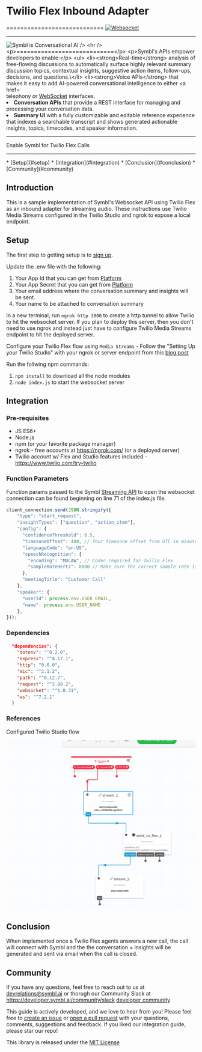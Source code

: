 # Twilio Flex Inbound Adapter

============================
[![Websocket](https://img.shields.io/badge/symbl-websocket-brightgreen)](https://docs.symbl.ai/docs/streamingapi/overview/introduction)
<hr />
    <img src="https://developer.symbl.ai/assets/images/Symbl.svg" height="48px" alt="Symbl is Conversational AI />
<hr /> 

============================

Symbl's APIs empower developers to enable: 
- **Real-time** analysis of free-flowing discussions to automatically surface highly relevant summary discussion topics, contextual insights, suggestive action items, follow-ups, decisions, and questions.\
- **Voice APIs** that makes it easy to add AI-powered conversational intelligence to either [telephony][telephony] or [WebSocket][websocket] interfaces.
- **Conversation APIs** that provide a REST interface for managing and processing your conversation data.
- **Summary UI** with a fully customizable and editable reference experience that indexes a searchable transcript and shows generated actionable insights, topics, timecodes, and speaker information.
<hr />
Enable Symbl for Twilio Flex Calls
<hr />
 * [Setup](#setup)
 * [Integration](#integration)
 * [Conclusion](#conclusion)
 * [Community](#community)

## Introduction

This is a sample implementation of Symbl's Websocket API using Twilio Flex as an inbound adapter for streaming audio.  These instructions use Twilio Media Streams configured in the Twilio Studio and ngrok to expose a local endpoint.  

## Setup

The first step to getting setup is to [sign up][signup]. 

Update the .env file with the following:
1. Your App Id that you can get from [Platform](https://platform.symbl.ai)
2. Your App Secret that you can get from [Platform](https://platform.symbl.ai)
3. Your email address where the conversation summary and insights will be sent.
4. Your name to be attached to conversation summary 

In a new terminal, run `ngrok http 3000` to create a http tunnel to allow Twilio to hit the websocket server. If you plan to deploy this server, then you don't need to use ngrok and instead just have to configure Twilio Media Streams endpoint to hit the deployed server.

Configure your Twilio Flex flow using `Media Streams` - Follow the "Setting Up your Twilio Studio" with your ngrok or server endpoint from this [blog post](https://symbl.ai/integrating-symbl-insights-with-twilio-media-streams/)

Run the follwing npm commands:
1. `npm install` to download all the node modules
2. `node index.js` to start the websocket server

## Integration

### Pre-requisites

* JS ES6+
* Node.js
* npm (or your favorite package manager)
* ngrok - free accounts at https://ngrok.com/ (or a deployed server)
* Twilio account w/ Flex and Studio features included - https://www.twilio.com/try-twilio

### Function Parameters 

Function params passed to the Symbl [Streaming API](https://docs.symbl.ai/docs/streamingapi/overview/introduction) to open the websocket connection can be found beginning on line 71 of the index.js file.  

```javascript
client_connection.send(JSON.stringify({
    "type": "start_request",
    "insightTypes": ["question", "action_item"],
    "config": {
      "confidenceThreshold": 0.5,
      "timezoneOffset": 480, // Your timezone offset from UTC in minutes
      "languageCode": "en-US",
      "speechRecognition": {
        "encoding": "MULAW", // Codec required for Twilio Flex
        "sampleRateHertz": 8000 // Make sure the correct sample rate is
      },
      "meetingTitle": "Customer Call"
    },
    "speaker": {
      "userId": process.env.USER_EMAIL,
      "name": process.env.USER_NAME
    },
}));
```

### Dependencies

```json
  "dependencies": {
    "dotenv": "^8.2.0",
    "express": "^4.17.1",
    "http": "0.0.0",
    "mic": "^2.1.2",
    "path": "^0.12.7",
    "request": "^2.88.2",
    "websocket": "^1.0.31",
    "ws": "^7.2.1"
  }
```

### References
Configured Twilio Studio flow

![pic](/Capture.PNG)

## Conclusion
When implemented once a Twilio Flex agents answers a new call, the call will connect with Symbl and the the conversation + insights will be generated and sent via email when the call is closed. 

## Community

If you have any questions, feel free to reach out to us at devrelations@symbl.ai or thorugh our Community Slack at https://developer.symbl.ai/community/slack [developer community][developer_community]

This guide is actively developed, and we love to hear from you! Please feel free to [create an issue][issues] or [open a pull request][pulls] with your questions, comments, suggestions and feedback.  If you liked our integration guide, please star our repo!

This library is released under the [MIT License][license]

[license]: LICENSE.txt
[telephony]: https://docs.symbl.ai/docs/telephony/overview/post-api
[websocket]: https://docs.symbl.ai/docs/streamingapi/overview/introduction
[developer_community]: https://community.symbl.ai/?_ga=2.134156042.526040298.1609788827-1505817196.1609788827
[signup]: https://platform.symbl.ai/?_ga=2.63499307.526040298.1609788827-1505817196.1609788827
[issues]: https://github.com/symblai/symbl-for-zoom/issues
[pulls]: https://github.com/symblai/symbl-for-zoom/pulls

